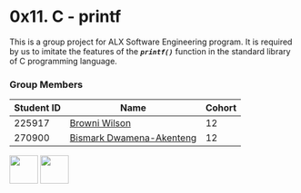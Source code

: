 # 0x11. C - printf
This is a group project for ALX Software Engineering program. It is required by us to imitate the features of the <code>***printf()***</code> function in the standard library of C programming language.

### Group Members
| Student ID | Name                     | Cohort |
| ---------- | ------------------------ | ------ |
| 225917     | [Browni Wilson](https://github.com/browniwils/)| 12     |
| 270900     | [Bismark Dwamena-Akenteng](https://github.com/Dabtechub) | 12     |

<img src="https://s3.amazonaws.com/alx-intranet.hbtn.io/users/photos/000/225/917/thumb/profile16.jpg?X-Amz-Algorithm=AWS4-HMAC-SHA256&X-Amz-Credential=AKIARDDGGGOUSBVO6H7D%2F20230327%2Fus-east-1%2Fs3%2Faws4_request&X-Amz-Date=20230327T143245Z&X-Amz-Expires=600&X-Amz-SignedHeaders=host&X-Amz-Signature=bdb5f6a8240d40039d7e96d54a74b03bbb44cc0e2aec3ede098a43aafb5e5bb9" height="50" width="50" >
<img src="https://s3.amazonaws.com/alx-intranet.hbtn.io/users/photos/000/270/900/thumb/IMG-20230116-WA0015.jpg?X-Amz-Algorithm=AWS4-HMAC-SHA256&X-Amz-Credential=AKIARDDGGGOUSBVO6H7D%2F20230327%2Fus-east-1%2Fs3%2Faws4_request&X-Amz-Date=20230327T143441Z&X-Amz-Expires=600&X-Amz-SignedHeaders=host&X-Amz-Signature=dba2cddbee957b395408699f23b283b2b95a70775b03effbff90d2391edd03d8" height="50" width="50" >
